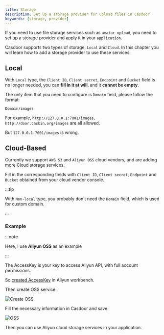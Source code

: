 ```yaml
---
title: Storage
description: Set up a storage provider for upload files in Casdoor
keywords: [storage, provider]
---
```


If you need to use file storage services such as `avatar upload`, you need to set up a storage provider and apply it in your `application`.

Casdoor supports two types of storage, `Local` and `Cloud`. In this chapter you will learn how to add a storage provider to use these services.

## Local

With `Local` type, the `Client ID`, `Client secret`, `Endpoint` and `Bucket` field is no longer needed, you can **fill in it at will**, and it **cannot be empty**.

The only item that you need to configure is `Domain` field, please follow the format:

```
Domain/images
```

For example, `http://127.0.0.1:7001/images`, `http://door.casbin.org/images` are all allowed.

But `127.0.0.1:7001/images` is wrong.

## Cloud-Based

Currently we support `AWS S3` and `Aliyun OSS` cloud vendors, and are adding more Cloud storage services.

Fill in the corresponding fields with `Client ID`, `Client secret`, `Endpoint` and `Bucket` obtained from your cloud vendor console.

:::tip

With `Non-local` type, you probably don’t need the `Domain` field, which is used for custom domain.

:::

### Example

:::note

Here, I use **Aliyun OSS** as an example

:::

The AccessKey is your key to access Aliyun API, with full account permissions.

So [created AccessKey](https://help.aliyun.com/document_detail/53045.html) in Aliyun workbench.

Then create OSS service:

![Create OSS](/img/providers/createaliyunoss.png)

Fill the necessary information in Casdoor and save:

![OSS](/img/providers/storage/oss.png)

Then you can use Aliyun cloud storage services in your application.